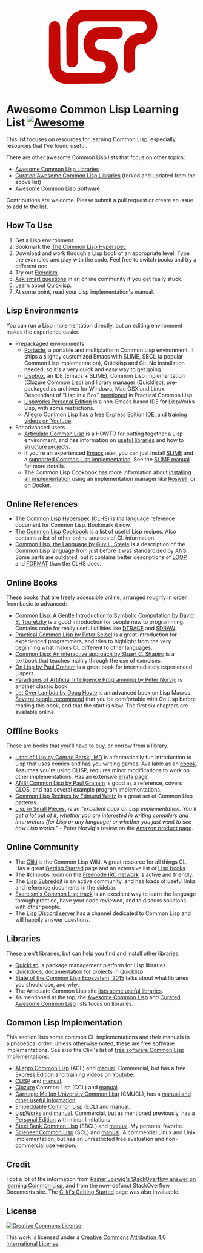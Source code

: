 <div align="center">
  <img src="LISP_logo_mid.png">
</div>

# Awesome Common Lisp Learning List [![Awesome](https://awesome.re/badge.svg)](https://awesome.re)

This list focuses on resources for learning Common Lisp, especially resources that I've found useful.

There are other awesome Common Lisp lists that focus on other topics:
* [Awesome Common Lisp Libraries](https://github.com/CodyReichert/awesome-cl)
* [Curated Awesome Common Lisp Libraries](https://github.com/vindarel/curated-awesome-cl) (forked and updated from the above list)
* [Awesome Common Lisp Software](https://github.com/azzamsa/awesome-cl-software)

Contributions are welcome. Please submit a pull request or create an issue to add to the list.

## How To Use
1. Get a Lisp environment.
2. Bookmark the [The Common Lisp Hyperspec](http://www.lispworks.com/documentation/common-lisp.html).
3. Download and work through a Lisp book of an appropriate level. Type the examples and play with the code. Feel free to switch books and try a different one.
4. Try out [Exercism](http://exercism.io/languages/common-lisp/about).
5. [Ask smart questions](http://www.catb.org/esr/faqs/smart-questions.html) in an online community if you get really stuck.
6. Learn about [Quicklisp](https://www.quicklisp.org/beta/).
7. At some point, read your Lisp implementation's manual.

## Lisp Environments
You can run a Lisp implementation directly, but an editing environment makes the experience easier.
* Prepackaged environments
  * [Portacle](https://shinmera.github.io/portacle/), a portable and multiplatform Common Lisp environment. It ships a slightly customized Emacs with SLIME, SBCL (a popular Common Lisp implementation), Quicklisp and Git. No installation needed, so it's a very quick and easy way to get going.
  * [Lispbox](https://common-lisp.net/project/lispbox/), an IDE (Emacs + SLIME), Common Lisp implementation (Clozure Common Lisp) and library manager (Quicklisp), pre-packaged as archives for Windows, Mac OSX and Linux. Descendant of "Lisp in a Box" [mentioned](http://www.gigamonkeys.com/book/lather-rinse-repeat-a-tour-of-the-repl.html) in Practical Common Lisp.
  * [Lispworks Personal Edition](http://www.lispworks.com/downloads/) is a non-Emacs based IDE for LispWorks Lisp, with some restrictions.
  * [Allegro Common Lisp](https://franz.com/products/allegrocl/) has a free [Express Edition](https://franz.com/downloads/clp/survey) IDE, and [training videos on Youtube](https://www.youtube.com/channel/UCN36UrxtyNBJPaG0kmBJNRw).
* For advanced users
  * [Articulate Common Lisp](http://articulate-lisp.com/) is a HOWTO for putting together a Lisp environment, and has information on [useful libraries](http://articulate-lisp.com/project/abcs.html) and how to [structure projects](http://articulate-lisp.com/project/new-project.html).
  * If you're an experienced [Emacs](https://www.gnu.org/software/emacs/) user, you can just install [SLIME](https://common-lisp.net/project/slime/) and a [supported Common Lisp implementation](https://common-lisp.net/project/slime/doc/html/Platforms.html#Platforms). See the [SLIME manual](https://common-lisp.net/project/slime/doc/html/) for more details.
  * The Common Lisp Cookbook has more information about [installing an implementation](https://lispcookbook.github.io/cl-cookbook/getting-started.html) using an implementation manager like [Roswell](https://github.com/roswell/roswell/wiki), or on Docker.

## Online References
* [The Common Lisp Hyperspec](http://www.lispworks.com/documentation/common-lisp.html) (CLHS) is _the_ language reference document for Common Lisp. Bookmark it now.
* [The Common Lisp Cookbook](http://lispcookbook.github.io/cl-cookbook/) is a list of useful Lisp recipes. Also contains a list of other online sources of CL information.
* [Common Lisp, the Language by Guy L. Steele](https://www.cs.cmu.edu/Groups/AI/html/cltl/cltl2.html) is a description of the Common Lisp language from just before it was standardized by ANSI. Some parts are outdated, but it contains better descriptions of [LOOP](http://www.cs.cmu.edu/afs/cs.cmu.edu/project/ai-repository/ai/html/cltl/clm/node235.html#SECTION003000000000000000000) and [FORMAT](http://www.cs.cmu.edu/afs/cs.cmu.edu/project/ai-repository/ai/html/cltl/clm/node200.html) than the CLHS does.

## Online Books
These books that are freely accessible online, arranged roughly in order from basic to advanced:
* [Common Lisp: A Gentle Introduction to Symbolic Computation by David S. Touretzky](http://www.cs.cmu.edu/~dst/LispBook/) is a good introduction for people new to programming. Contains code for really useful utilities like [DTRACE](http://www.cs.cmu.edu/~dst/Lisp/dtrace/) and [SDRAW](http://www.cs.cmu.edu/~dst/Lisp/sdraw/).
* [Practical Common Lisp by Peter Seibel](http://www.gigamonkeys.com/book/) is a great introduction for experienced programmers, and tries to highlight from the very beginning what makes CL different to other languages.
* [Common Lisp: An interactive approach by Stuart C. Shapiro](https://www.cse.buffalo.edu/~shapiro/Commonlisp/) is a textbook that teaches mainly through the use of exercises.
* [On Lisp by Paul Graham](http://www.paulgraham.com/onlisp.html) is a great book for intermediately experienced Lispers.
* [Paradigms of Artificial Intelligence Programming by Peter Norvig](https://github.com/norvig/paip-lisp) is another classic book.
* [Let Over Lambda by Doug Hoyte](https://letoverlambda.com/) is an advanced book on Lisp Macros. [Several people recommend](https://www.reddit.com/r/lisp/comments/3actsc/let_over_lambda/) that you be comfortable with On Lisp before reading this book, and that the start is slow. The first six chapters are available online.

## Offline Books
These are books that you'll have to buy, or borrow from a library.
* [Land of Lisp by Conrad Barski, MD](http://landoflisp.com/) is a fantastically fun introduction to Lisp that uses comics and has you writing games. Available as an [ebook](https://www.nostarch.com/lisp.htm). Assumes you're using CLISP, requires minor modifications to work on other implementations. Has an extensive [errata page](http://landoflisp.com/errata.html).
* [ANSI Common Lisp by Paul Graham](http://www.paulgraham.com/acl.html) is good as a reference, covers CLOS, and has several example program implementations.
* [Common Lisp Recipes by Edmund Weitz](http://weitz.de/cl-recipes/) is a great set of Common Lisp patterns.
* [Lisp in Small Pieces](https://pages.lip6.fr/Christian.Queinnec/WWW/LiSP.html), is an _"excellent book on Lisp implementation. You'll get a lot out of it, whether you are interested in writing compilers and interpreters (for Lisp or any language) or whether you just want to see how Lisp works."_ - Peter Norvig's review on the [Amazon product page](https://www.amazon.com/Lisp-Small-Pieces-Christian-Queinnec/dp/0521545668/).

## Online Community
* The [Cliki](http://cliki.net) is the Common Lisp Wiki. A great resource for all things CL. Has a great [Getting Started](http://cliki.net/Getting+Started) page and an extensive list of [Lisp books](http://cliki.net/Lisp%20books).
* The #clnoobs room on the [Freenode IRC network](http://freenode.net/) is active and friendly.
* The [Lisp Subreddit](http://www.reddit.com/r/lisp/) is an active community, and has loads of useful links and reference documents in the sidebar.
* [Exercism's Common Lisp track](http://exercism.io/languages/common-lisp/about) is an excellent way to learn the language through practice, have your code reviewed, and to discuss solutions with other people.
* The [Lisp Discord server](https://discord.gg/GEyD6) has a channel dedicated to Common Lisp and will happily answer questions.

## Libraries
These aren't libraries, but can help you find and install other libraries.
* [Quicklisp](https://www.quicklisp.org/beta/), a package management platform for Lisp libraries.
* [Quickdocs](http://quickdocs.org/), documentation for projects in Quicklisp
* [State of the Common Lisp Ecosystem, 2015](http://borretti.me/article/common-lisp-sotu-2015) talks about what libraries you should use, and why.
* The Articulate Common Lisp site [lists some useful libraries](http://articulate-lisp.com/project/abcs.html).
* As mentioned at the top, the [Awesome Common Lisp](https://github.com/CodyReichert/awesome-cl) and [Curated Awesome Common Lisp](https://github.com/vindarel/curated-awesome-cl) lists focus on libraries.


## Common Lisp Implementation
This section lists some common CL implementations and their manuals in alphabetical order. Unless otherwise noted, these are free software implementations. See also the Cliki's list of [free software Common Lisp Implementations](https://www.cliki.net/Common%20Lisp%20implementation).
* [Allegro Common Lisp](https://franz.com/products/allegrocl/) (ACL) and [manual](https://franz.com/support/documentation/). Commercial, but has a free [Express Edition](https://franz.com/downloads/clp/survey) and [training videos on Youtube](https://www.youtube.com/channel/UCN36UrxtyNBJPaG0kmBJNRw).
* [CLISP](https://clisp.sourceforge.io/) and [manual](https://clisp.sourceforge.io/impnotes.html).
* [Clozure](https://ccl.clozure.com/) Common Lisp (CCL) and [manual](https://ccl.clozure.com/manual/).
* [Carnegie Mellon University Common Lisp](https://www.cons.org/cmucl/) (CMUCL), has a [manual and other useful information](https://www.cons.org/cmucl/doc/index.html).
* [Embeddable Common Lisp](https://common-lisp.net/project/ecl/) (ECL) and [manual](https://common-lisp.net/project/ecl/static/manual/).
* [LispWorks](http://www.lispworks.com/products/index.html) and [manual](http://www.lispworks.com/documentation/index.html). Commercial, but as mentioned previously, has a [Personal Edition](http://www.lispworks.com/downloads/index.html) with minor limitations.
* [Steel Bank Common Lisp](http://www.sbcl.org/) (SBCL) and [manual](http://www.sbcl.org/manual/index.html). My personal favorite.
* [Scieneer Common Lisp](http://www.scieneer.com/scl/) (SCL) and [manual](http://www.scieneer.com/scl/doc/). A commercial Linux and Unix implementation, but has an unrestricted free evaluation and non-commercial use version.

## Credit
I got a lot of the information from [Rainer Joswig's StackOverflow answer on learning Common Lisp](https://stackoverflow.com/a/7224914/1005039), and from the now-defunct StackOverflow Documents site. The [Cliki's Getting Started](https://cliki.net/Getting%20Started) page was also invaluable.

## License
[![Creative Commons License](http://i.creativecommons.org/l/by/4.0/88x31.png)](https://creativecommons.org/licenses/by/4.0/)

This work is licensed under a [Creative Commons Attribution 4.0 International License](http://creativecommons.org/licenses/by/4.0/).
